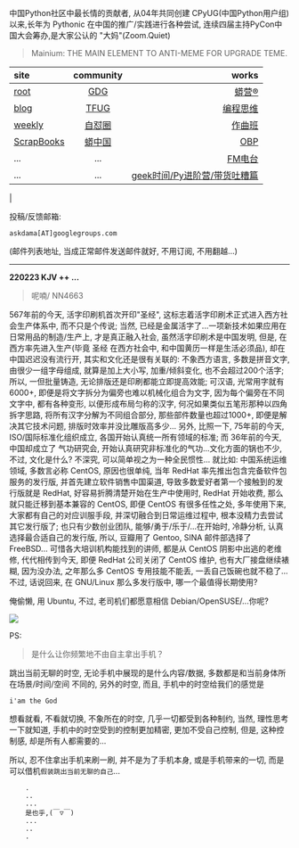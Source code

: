 中国Python社区中最长情的贡献者, 从04年共同创建 CPyUG(中国Python用户组)以来,长年为 Pythonic 在中国的推广/实践进行各种尝试, 连续四届主持PyCon中国大会筹办,是大家公认的 "大妈"(Zoom.Quiet)

> Mainium: THE MAIN ELEMENT TO ANTI-MEME FOR UPGRADE TEME.

| site | community | works |
| :-----| :----: | ----: |
| [root](http://zoomquiet.io/) | [GDG](https://blog.zhgdg.org/) | [蟒营®](https://doc.101.camp/) |
| [blog](https://blog.zoomquiet.io/pages/zoomquiet.html) | [TFUG](http://zh.tfug.world/) | [编程思维](https://py.101.camp/) |
| [weekly](http://weekly.pychina.org/) | [自怼圈](https://du.101.camp/) | [作曲班](https://mu.101.camp/) |
| [ScrapBooks](https://zoomquiet.io/collection.html) | [蟒中国](https://pychina.org/) | [OBP](https://zoomquiet.io/obp/index.html) |
| ... | ... | [FM电台](https://fm.101.camp/) |
| ... | ... | [geek时间/Py进阶营/带货吐糟篇](https://fm.101.camp/2020/geek2py-dama.html) 
 |


投稿/反馈邮箱:

    askdama[AT]googlegroups.com

(邮件列表地址, 
当成正常邮件发送邮件就好, 不用订阅, 不用翻越...)



---------------------------------------------------
**220223 KJV ++ ...**


> 呢喃/ NN4663






567年前的今天, 活字印刷机首次开印"圣经", 这标志着活字印刷术正式进入西方社会生产体系中, 而不只是个传说; 当然, 已经是金属活字了...一项新技术如果应用在日常用品的制造/生产上, 才是真正融入社会, 虽然活字印刷术是中国发明, 但是, 在西方率先进入生产(毕竟 圣经 在西方社会中, 和中国黄历一样是生活必须品), 却在中国迟迟没有流行开, 其实和文化还是很有关联的:
不象西方语言, 多数是拼音文字, 由很少一组字母组成, 就算是加上大小写, 加重/倾斜变化, 也不会超过200个活字; 所以, 一但批量铸造, 无论排版还是印刷都能立即提高效能; 可汉语, 光常用字就有6000+, 即便是将文字拆分为偏旁也难以机械化组合为文字, 因为每个偏旁在不同文字中, 都有各种变形, 以便形成布局匀称的汉字, 何况如果类似五笔形那种以四角拆字思路, 将所有汉字分解为不同组合部分, 那些部件数量也超过1000+, 即便是解决其它技术问题, 排版时效率并没比雕版高多少...
另外, 比照一下, 75年前的今天, ISO/国际标准化组织成立, 各国开始认真统一所有领域的标准; 而 36年前的今天, 中国却成立了 气功研究会, 开始认真研究非标准化的气功...文化方面的锅也不少, 不过, 文化是什么? 不深究, 可以简单视之为一种全民惯性...
就比如: 中国系统运维领域, 多数言必称 CentOS, 原因也很单纯, 当年 RedHat 率先推出包含完备软件包服务的发行版, 并首先建立软件销售中国渠道, 导致多数爱好者第一个接触到的发行版就是 RedHat, 好容易折腾清楚开始在生产中使用时, RedHat 开始收费, 那么就只能迁移到基本兼容的 CentOS, 即便 CentOS 有很多任性之处, 多年使用下来, 大家都有自己的对应训服手段, 并深切融合到日常运维过程中, 根本没精力去尝试其它发行版了; 也只有少数创业团队, 能够/勇于/乐于/...在开始时, 冷静分析, 认真选择最合适自己的发行版, 所以, 豆瓣用了 Gentoo, SINA 邮件部选择了 FreeBSD... 可惜各大培训机构能找到的讲师, 都是从 CentOS 阴影中出逃的老维修, 代代相传到今天, 即便 RedHat 公司关闭了 CentOS 维护, 也有大厂接盘继续裱糊, 因为没办法, 之年那么多 CentOS 专用技能不能丢, 一丢自己饭碗也就不稳了...
不过, 话说回来, 在 GNU/Linux 那么多发行版中, 哪一个最值得长期使用?

俺偷懒, 用 Ubuntu, 不过, 老司机们都愿意相信 Debian/OpenSUSE/... ​你呢?



![](https://ipic.zoomquiet.top/2022-02-22-zq42-today-card-2202.023.jpeg)









PS:
> 是什么让你频繁地不由自主拿出手机？

跳出当前无聊的时空,
无论手机中展现的是什么内容/数据,
多数都是和当前身体所在场景/时间/空间 不同的,
另外的时空,
而且, 手机中的时空给我们的感觉是

    i'am the God

想看就看, 不看就切换,
不象所在的时空, 几乎一切都受到各种制约,
当然,
理性思考一下就知道,
手机中的时空受到的控制更加精密, 更加不受自己控制,
但是, 这种控制感,
却是所有人都需要的...

所以, 
忍不住拿出手机来刷一刷,
并不是为了手机本身, 或是手机带来的一切,
而是可以借机`假装跳出当前无聊的自己`...



```
    .
    ..
    ...
    是也乎,(￣▽￣)
    ...
    ..
    .
```


